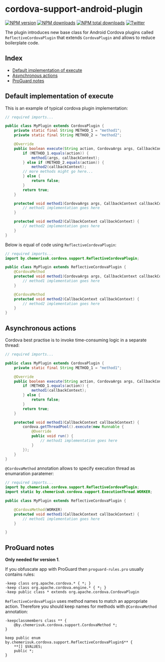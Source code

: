 # cordova-support-android-plugin

[![NPM version][npm-version]][npm-url] [![NPM downloads][npm-downloads]][npm-url] [![NPM total downloads][npm-total-downloads]][npm-url] [![Twitter][twitter-follow]][twitter-url]

[npm-url]: https://www.npmjs.com/package/cordova-support-android-plugin
[npm-version]: https://img.shields.io/npm/v/cordova-support-android-plugin.svg
[npm-downloads]: https://img.shields.io/npm/dm/cordova-support-android-plugin.svg
[npm-total-downloads]: https://img.shields.io/npm/dt/cordova-support-android-plugin.svg?label=total+downloads
[twitter-url]: https://twitter.com/chemerisuk
[twitter-follow]: https://img.shields.io/twitter/follow/chemerisuk.svg?style=social&label=Follow%20me

The plugin introduces new base class for Android Cordova plugins called `ReflectiveCordovaPlugin` that extends `CordovaPlugin` and allows to reduce boilerplate code.

## Index

<!-- MarkdownTOC levels="2,3" autolink="true" -->

- [Default implementation of execute](#default-implementation-of-execute)
- [Asynchronous actions](#asynchronous-actions)
- [ProGuard notes](#proguard-notes)

<!-- /MarkdownTOC -->

## Default implementation of execute

This is an example of typical cordova plugin implementation:

```java
// required imports...

public class MyPlugin extends CordovaPlugin {
    private static final String METHOD_1 = "method1";
    private static final String METHOD_2 = "method2";

    @Override
    public boolean execute(String action, CordovaArgs args, CallbackContext callbackContext) throws JSONException {
        if (METHOD_1.equals(action)) {
            method1(args, callbackContext);
        } else if (METHOD_2.equals(action)) {
            method2(callbackContext);
        // more methods might go here...
        } else {
            return false;
        }
        return true;
    }

    protected void method1(CordovaArgs args, CallbackContext callbackContext) {
        // method1 implementation goes here
    }

    protected void method2(CallbackContext callbackContext) {
        // method2 implementation goes here
    }
}
```

Below is equal of code using `ReflectiveCordovaPlugin`:

```java
// required imports...
import by.chemerisuk.cordova.support.ReflectiveCordovaPlugin;

public class MyPlugin extends ReflectiveCordovaPlugin {
    @CordovaMethod
    protected void method1(CordovaArgs args, CallbackContext callbackContext) {
        // method1 implementation goes here
    }

    @CordovaMethod
    protected void method2(CallbackContext callbackContext) {
        // method2 implementation goes here
    }
}
```

## Asynchronous actions

Cordova best practise is to invoke time-consuming logic in a separate thread:

```java
// required imports...

public class MyPlugin extends CordovaPlugin {
    private static final String METHOD_1 = "method1";

    @Override
    public boolean execute(String action, CordovaArgs args, CallbackContext callbackContext) throws JSONException {
        if (METHOD_1.equals(action)) {
            method1(callbackContext);
        } else {
            return false;
        }
        return true;
    }

    protected void method1(CallbackContext callbackContext) {
        cordova.getThreadPool().execute(new Runnable {
            @Override
            public void run() {
                // method1 implementation goes here
            }
        });
    }
}
```

`@CordovaMethod` annotation allows to specify execution thread as enumaration paratemer:

```java
// required imports...
import by.chemerisuk.cordova.support.ReflectiveCordovaPlugin;
import static by.chemerisuk.cordova.support.ExecutionThread.WORKER;

public class MyPlugin extends ReflectiveCordovaPlugin {

    @CordovaMethod(WORKER)
    protected void method1(CallbackContext callbackContext) {
        // method1 implementation goes here
    }

}
```

## ProGuard notes

__Only needed for version 1__.

If you obfuscate app with ProGuard then `proguard-rules.pro` usually contains rules:

```
-keep class org.apache.cordova.* { *; }
-keep class org.apache.cordova.engine.* { *; }
-keep public class * extends org.apache.cordova.CordovaPlugin
```

`ReflectiveCordovaPlugin` uses method names to match an appropriate action. Therefore you should keep names for methods with `@CordovaMethod` annotation:

```
-keepclassmembers class ** {
    @by.chemerisuk.cordova.support.CordovaMethod *;
}

keep public enum by.chemerisuk.cordova.support.ReflectiveCordovaPlugin$** {
    **[] $VALUES;
    public *;
}
```







